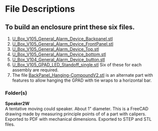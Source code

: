 # File Descriptions

## To build an enclosure print these six files.

1. [U_Box_V105_General_Alarm_Device_Backpanel.stl](U_Box_V105_General_Alarm_Device_Backpanel.stl)
2. [U_Box_V105_General_Alarm_Device_FrontPanel.stl](U_Box_V105_General_Alarm_Device_FrontPanel.stl)
3. [U_Box_V105_General_Alarm_Device_Top.stl](U_Box_V105_General_Alarm_Device_Top.stl)
4. [U_Box_V105_General_Alarm_Device_bottom.stl](U_Box_V105_General_Alarm_Device_bottom.stl)
5. [U_Box_V104_General_Alarm_Device_button.stl](U_Box_V104_General_Alarm_Device_button.stl)
6. [U_Box_V105_GPAD_LED_Standoff_single.stl](U_Box_V105_GPAD_LED_Standoff_single.stl)  Six of these for each assembly are required.
7. The file [BackPanel_Hanging-CompoundV2.stl](BackPanel_Hanging-CompoundV2.stl) is an alternate part with features to allow hanging the GPAD with tie wraps to a horizontal bar.

### Folder(s)  
**Speaker2W**  
A tentative moving could speaker. About 1" diameter. This is a FreeCAD drawing made by measuring principle points of of a part with calipers.  Exported to PDF with mechanical dimensions. Exported to STEP and STL files.

